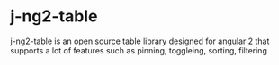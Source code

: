 # j-ng2-table
j-ng2-table is an open source table library designed for angular 2 that supports a lot of features such as pinning, toggleing, sorting, filtering

